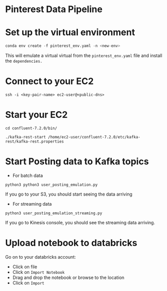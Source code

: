 # Pinterest Data Pipeline


# Set up the virtual environment

```python
conda env create -f pinterest_env.yaml -n <new-env>
```
This will emulate a virtual virtual from the `pinterest_env.yaml` file and install the `dependencies.`

# Connect to your EC2
```ssh -i <key-pair-name> ec2-user@<public-dns> ```

# Start your EC2
```
cd confluent-7.2.0/bin/

./kafka-rest-start /home/ec2-user/confluent-7.2.0/etc/kafka-rest/kafka-rest.properties
```
# Start Posting data to Kafka topics
- For batch data
```
python3 python3 user_posting_emulation.py
```
If you go to your S3, you should start seeing the data arriving

- For streaming data
```
python3 user_posting_emulation_streaming.py
```
If you go to Kinesis console, you should see the streaming data arriving.

# Upload notebook to databricks
Go on to your databricks account:
- Click on file
- Click on `Import Notebook`
- Drag and drop the notebook or browse to the location
- Click on `Import`